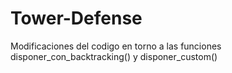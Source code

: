 # Tower-Defense
Modificaciones del codigo en torno a las funciones disponer_con_backtracking() y disponer_custom()
